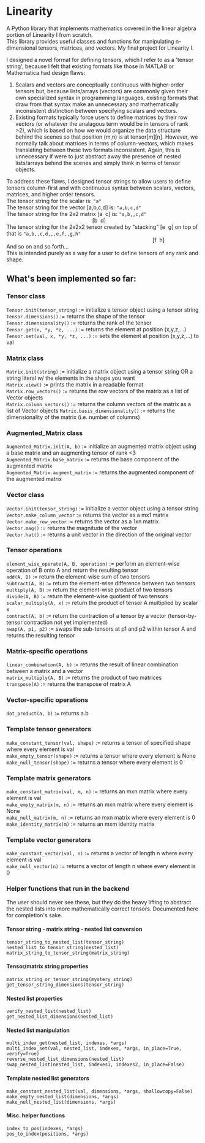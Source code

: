 # Linearity
A Python library that implements mathematics covered in the linear algebra portion of Linearity I from scratch.  
This library provides useful classes and functions for manipulating n-dimensional tensors, matrices, and vectors. 
My final project for Linearity I.

I designed a novel format for defining tensors, which I refer to as a 'tensor string', because I felt that existing formats like those in MATLAB or Mathematica had design flaws:  
1. Scalars and vectors are conceptually continuous with higher-order tensors but, because lists/arrays (vectors) are commonly given their own specialized syntax in programming languages, existing formats that draw from that syntax make an unnecessary and mathematically inconsistent distinction between specifying scalars and vectors.
2. Existing formats typically force users to define matrices by their row vectors (or whatever the analagous term would be in tensors of rank >2), which is based on how we would organize the data structure behind the scenes so that position (m,n) is at tensor[m][n]. However, we normally talk about matrices in terms of column-vectors, which makes translating between these two formats inconsistent. Again, this is unnecessary if were to just abstract away the presence of nested lists/arrays behind the scenes and simply think in terms of tensor objects.

To address these flaws, I designed tensor strings to allow users to define tensors column-first and with continuous syntax between scalars, vectors, matrices, and higher order tensors.  
The tensor string for the scalar is: `"a"`  
The tensor string for the vector [a,b,c,d] is: `"a,b,c,d"`  
The tensor string for the 2x2 matrix [a&nbsp;&nbsp;c] is: `"a,b,,c,d"`  
&nbsp;&nbsp;&nbsp;&nbsp;&nbsp;&nbsp;&nbsp;&nbsp;&nbsp;&nbsp;&nbsp;&nbsp;&nbsp;&nbsp;&nbsp;&nbsp;&nbsp;&nbsp;&nbsp;&nbsp;&nbsp;&nbsp;&nbsp;&nbsp;&nbsp;&nbsp;&nbsp;&nbsp;&nbsp;&nbsp;&nbsp;&nbsp;&nbsp;&nbsp;&nbsp;&nbsp;&nbsp;&nbsp;&nbsp;&nbsp;&nbsp;&nbsp;&nbsp;&nbsp;&nbsp;&nbsp;&nbsp;&nbsp;&nbsp;&nbsp;&nbsp;&nbsp;&nbsp;&nbsp;&nbsp;&nbsp;&nbsp;[b&nbsp;&nbsp;d]  
The tensor string for the 2x2x2 tensor created by "stacking" [e&nbsp;&nbsp;g] on top of that is `"a,b,,c,d,,,e,f,,g,h"`  
&nbsp;&nbsp;&nbsp;&nbsp;&nbsp;&nbsp;&nbsp;&nbsp;&nbsp;&nbsp;&nbsp;&nbsp;&nbsp;&nbsp;&nbsp;&nbsp;&nbsp;&nbsp;&nbsp;&nbsp;&nbsp;&nbsp;&nbsp;&nbsp;&nbsp;&nbsp;&nbsp;&nbsp;&nbsp;&nbsp;&nbsp;&nbsp;&nbsp;&nbsp;&nbsp;&nbsp;&nbsp;&nbsp;&nbsp;&nbsp;&nbsp;&nbsp;&nbsp;&nbsp;&nbsp;&nbsp;&nbsp;&nbsp;&nbsp;&nbsp;&nbsp;&nbsp;&nbsp;&nbsp;&nbsp;&nbsp;&nbsp;&nbsp;&nbsp;&nbsp;&nbsp;&nbsp;&nbsp;&nbsp;&nbsp;&nbsp;&nbsp;&nbsp;&nbsp;&nbsp;&nbsp;&nbsp;&nbsp;&nbsp;&nbsp;&nbsp;&nbsp;&nbsp;&nbsp;&nbsp;&nbsp;&nbsp;&nbsp;&nbsp;&nbsp;&nbsp;&nbsp;&nbsp;&nbsp;&nbsp;&nbsp;&nbsp;&nbsp;&nbsp;&nbsp;&nbsp;&nbsp;[f&nbsp;&nbsp;h]  
And so on and so forth...  
This is intended purely as a way for a user to define tensors of any rank and shape.

## What's been implemented so far:
### Tensor class
`Tensor.init(tensor_string)` := initialize a tensor object using a tensor string  
`Tensor.dimensions()` := returns the shape of the tensor  
`Tensor.dimensionality()` := returns the rank of the tensor  
`Tensor.get(x, *y, *z, ...)` := returns the element at position (x,y,z,...)  
`Tensor.set(val, x, *y, *z, ...)` := sets the element at position (x,y,z,...) to val  
### Matrix class  
`Matrix.init(string)` := initialize a matrix object using a tensor string OR a string literal w/ the elements in the shape you want  
`Matrix.view()` := prints the matrix in a readable format
`Matrix.row_vectors()` := returns the row vectors of the matrix as a list of Vector objects  
`Matrix.column_vectors()` := returns the column vectors of the matrix as a list of Vector objects
`Matrix.basis_dimensionality()` := returns the dimensionality of the matrix (i.e. number of columns)
### Augmented_Matrix class  
`Augmented_Matrix.init(A, b)` := initialize an augmented matrix object using a base matrix and an augmenting tensor of rank <3  
`Augmented_Matrix.base_matrix` := returns the base component of the augmented matrix  
`Augmented_Matrix.augment_matrix` := returns the augmented component of the augmented matrix
### Vector class  
`Vector.init(tensor_string)` := initialize a vector object using a tensor string
`Vector.make_column_vector` := returns the vector as a mx1 matrix  
`Vector.make_row_vector` := returns the vector as a 1xn matrix  
`Vector.mag()` := returns the magnitude of the vector  
`Vector.hat()` := returns a unit vector in the direction of the original vector  
### Tensor operations  
`element_wise_operate(A, B, operation)` := perform an element-wise operation of B onto A and return the resulting tensor  
`add(A, B)` := return the element-wise sum of two tensors  
`subtract(A, B)` := return the element-wise difference between two tensors  
`multiply(A, B)` := return the element-wise product of two tensors  
`divide(A, B)` := return the element-wise quotient of two tensors  
`scalar_multiply(A, x)` := return the product of tensor A multiplied by scalar x  
`contract(A, b)` := return the contraction of a tensor by a vector (tensor-by-tensor contraction not yet implemented)  
`swap(A, p1, p2)` := swaps the sub-tensors at p1 and p2 within tensor A and returns the resulting tensor  
### Matrix-specific operations  
`linear_combination(A, b)` := returns the result of linear combination between a matrix and a vector  
`matrix_multiply(A, B)` := returns the product of two matrices  
`transpose(A)` := returns the transpose of matrix A  
### Vector-specific operations
`dot_product(a, b)` := returns a.b
### Template tensor generators  
`make_constant_tensor(val, shape)` := returns a tensor of specified shape where every element is val  
`make_empty_tensor(shape)` := returns a tensor where every element is None  
`make_null_tensor(shape)` := returns a tensor where every element is 0  
### Template matrix generators  
`make_constant_matrix(val, m, n)` := returns an mxn matrix where every element is val  
`make_empty_matrix(m, n)` := returns an mxn matrix where every element is None  
`make_null_matrix(m, n)` := returns an mxn matrix where every element is 0  
`make_identity_matrix(m)` := returns an mxm identity matrix  
### Template vector generators  
`make_constant_vector(val, n)` := returns a vector of length n where every element is val  
`make_null_vector(n)` := returns a vector of length n where every element is 0

### Helper functions that run in the backend
The user should never see these, but they do the heavy lifting to abstract the nested lists into more mathematically correct tensors. Documented here for completion's sake.  
#### Tensor string - matrix string - nested list conversion
`tensor_string_to_nested_list(tensor_string)`  
`nested_list_to_tensor_string(nested_list)`  
`matrix_string_to_tensor_string(matrix_string)`  
#### Tensor/matrix string properties
`matrix_string_or_tensor_string(mystery_string)`  
`get_tensor_string_dimensions(tensor_string)`  
#### Nested list properties
`verify_nested_list(nested_list)`  
`get_nested_list_dimensions(nested_list)`  
#### Nested list manipulation
`multi_index_get(nested_list, indexes, *args)`  
`multi_index_set(val, nested_list, indexes, *args, in_place=True, verify=True)`  
`reverse_nested_list_dimensions(nested_list)`  
`swap_nested_list(nested_list, indexes1, indexes2, in_place=False)`  
#### Template nested list generators
`make_constant_nested_list(val, dimensions, *args, shallowcopy=False)`  
`make_empty_nested_list(dimensions, *args)`  
`make_null_nested_list(dimensions, *args)`  
#### Misc. helper functions
`index_to_pos(indexes, *args)`  
`pos_to_index(positions, *args)`  
